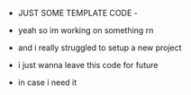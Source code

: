 - JUST SOME TEMPLATE CODE -

- yeah so im working on something rn
- and i really struggled to setup a new project

- i just wanna leave this code for future
- in case i need it
